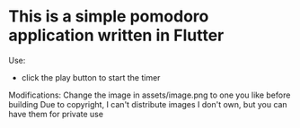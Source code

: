 # This is a simple pomodoro application written in Flutter

Use: 
- click the play button to start the timer

Modifications:
Change the image in assets/image.png to one you like before building
Due to copyright, I can't distribute images I don't own, but you can have them for private use
